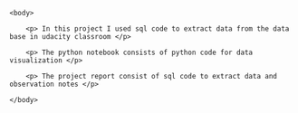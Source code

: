 
<!DOCTYPE html> 
<html> 
    <head> 
        <title> UDACITY DATA ANALYST NANO DEGREE PROGRAM </title>  
    </head> 

    <body>
        
        <p> In this project I used sql code to extract data from the data base in udacity classroom </p>  

        <p> The python notebook consists of python code for data visualization </p> 

        <p> The project report consist of sql code to extract data and observation notes </p> 

    </body>
</html>